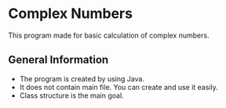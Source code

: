 # Complex Numbers
This program made for basic calculation of complex numbers.

## General Information
 - The program is created by using Java.
 - It does not contain main file. You can create and use it easily.
 - Class structure is the main goal.
